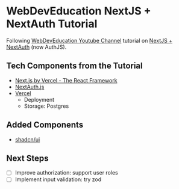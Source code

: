 # WebDevEducation NextJS + NextAuth Tutorial

Following [WebDevEducation Youtube Channel](https://www.youtube.com/@WebDevEducation) tutorial on [NextJS + NextAuth](https://www.youtube.com/watch?v=v6TPcU23wP8) (now AuthJS).

## Tech Components from the Tutorial

- [Next.js by Vercel - The React Framework](https://nextjs.org/)
- [NextAuth.js](https://next-auth.js.org/)
- [Vercel](https://vercel.com)
  - Deployment
  - Storage: Postgres

## Added Components

- [shadcn/ui](https://ui.shadcn.com/)

## Next Steps

- [ ] Improve authorization: support user roles
- [ ] Implement input validation: try zod
